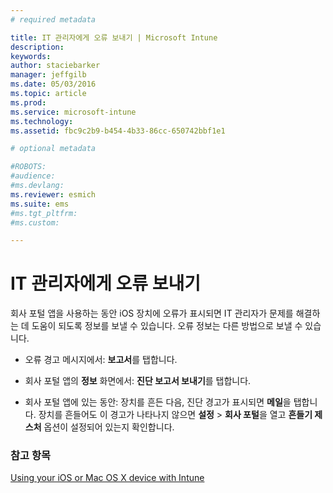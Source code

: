 ```yaml
---
# required metadata

title: IT 관리자에게 오류 보내기 | Microsoft Intune
description:
keywords:
author: staciebarker
manager: jeffgilb
ms.date: 05/03/2016
ms.topic: article
ms.prod:
ms.service: microsoft-intune
ms.technology:
ms.assetid: fbc9c2b9-b454-4b33-86cc-650742bbf1e1

# optional metadata

#ROBOTS:
#audience:
#ms.devlang:
ms.reviewer: esmich
ms.suite: ems
#ms.tgt_pltfrm:
#ms.custom:

---
```



# IT 관리자에게 오류 보내기

회사 포털 앱을 사용하는 동안 iOS 장치에 오류가 표시되면 IT 관리자가 문제를 해결하는 데 도움이 되도록 정보를 보낼 수 있습니다. 오류 정보는 다른 방법으로 보낼 수 있습니다.

-   오류 경고 메시지에서: **보고서**를 탭합니다.

-   회사 포털 앱의 **정보** 화면에서: **진단 보고서 보내기**를 탭합니다.

-   회사 포털 앱에 있는 동안: 장치를 흔든 다음, 진단 경고가 표시되면 **메일**을 탭합니다. 장치를 흔들어도 이 경고가 나타나지 않으면 **설정** &gt; **회사 포털**을 열고 **흔들기 제스처** 옵션이 설정되어 있는지 확인합니다.

### 참고 항목
[Using your iOS or Mac OS X device with Intune](using-your-ios-or-mac-os-x-device-with-intune.md)

<!--HONumber=Jun16_HO1-->


